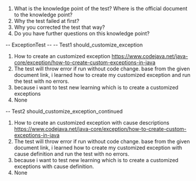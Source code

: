 1. What is the knowledge point of the test? Where is the official document to the knowledge point?
2. Why the test failed at first?
3. Why you corrected the test that way?
4. Do you have further questions on this knowledge point?

-- ExceptionTest --
-- Test1 should_customize_exception
1. How to create an customized exception https://www.codejava.net/java-core/exception/how-to-create-custom-exceptions-in-java
2. The test will throw error if run without code change. base from the given document link, i learned how to create my customized exception and run the test with no errors.
3. because i want to test new learning which is to create a customized exceptions
4. None

-- Test2 should_customize_exception_continued
1. How to create an customized exception with cause descriptions https://www.codejava.net/java-core/exception/how-to-create-custom-exceptions-in-java
2. The test will throw error if run without code change. base from the given document link, i learned how to create my customized exception with cause definition and run the test with no errors.
3. because i want to test new learning which is to create a customized exceptions with cause definition.
4. None
